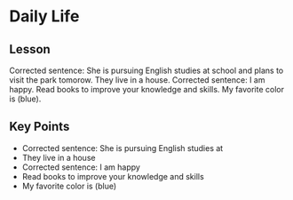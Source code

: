 # Daily Life

## Lesson
Corrected sentence: She is pursuing English studies at school and plans to visit the park tomorow. They live in a house. Corrected sentence: I am happy. Read books to improve your knowledge and skills. My favorite color is (blue).

## Key Points
- Corrected sentence: She is pursuing English studies at
- They live in a house
- Corrected sentence: I am happy
- Read books to improve your knowledge and skills
- My favorite color is (blue)
